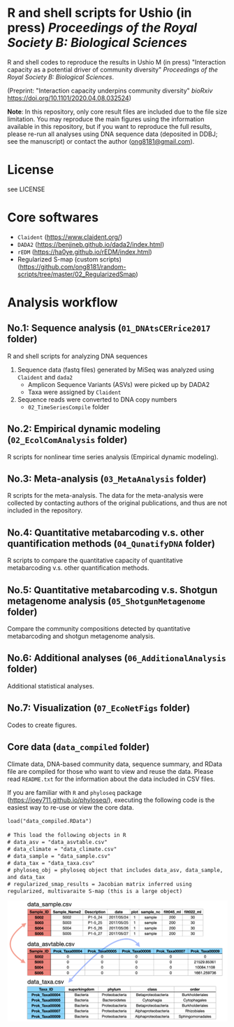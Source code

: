 # R and shell scripts for Ushio (in press) _Proceedings of the Royal Society B: Biological Sciences_
R and shell codes to reproduce the results in Ushio M (in press) "Interaction capacity as a potential driver of community diversity" _Proceedings of the Royal Society B: Biological Sciences_.

(Preprint: "Interaction capacity underpins community diversity" _bioRxiv_ https://doi.org/10.1101/2020.04.08.032524)

**Note**: In this repository, only core result files are included due to the file size limitation. You may reproduce the main figures using the information available in this repository, but if you want to reproduce the full results, please re-run all analyses using DNA sequence data (deposited in DDBJ; see the manuscript) or contact the author (ong8181@gmail.com).

# License
see LICENSE

# Core softwares
- `Claident` (https://www.claident.org/)
- `DADA2` (https://benjjneb.github.io/dada2/index.html)
- `rEDM` (https://ha0ye.github.io/rEDM/index.html)
- Regularized S-map (custom scripts) (https://github.com/ong8181/random-scripts/tree/master/02_RegularizedSmap)

# Analysis workflow
## No.1: Sequence analysis (`01_DNAtsCERrice2017` folder)
R and shell scripts for analyzing DNA sequences  
1. Sequence data (fastq files) generated by MiSeq was analyzed using `Claident` and `dada2`
    - Amplicon Sequence Variants (ASVs) were picked up by DADA2
    - Taxa were assigned by `Claident`
2. Sequence reads were converted to DNA copy numbers
    - `02_TimeSeriesCompile` folder
 
## No.2: Empirical dynamic modeling (`02_EcolComAnalysis` folder)
R scripts for nonlinear time series analysis (Empirical dynamic modeling).

## No.3: Meta-analysis (`03_MetaAnalysis` folder)
R scripts for the meta-analysis. The data for the meta-analysis were collected by contacting authors of the original publications, and thus are not included in the repository.

## No.4: Quantitative metabarcoding v.s. other quantification methods (`04_QunatifyDNA` folder)
R scripts to compare the quantitative capacity of quantitative metabarcoding v.s. other quantification methods.

## No.5: Quantitative metabarcoding v.s. Shotgun metagenome analysis (`05_ShotgunMetagenome` folder)
Compare the community compositions detected by quantitative metabarcoding and shotgun metagenome analysis.

## No.6: Additional analyses (`06_AdditionalAnalysis` folder)
Additional statistical analyses.

## No.7: Visualization (`07_EcoNetFigs` folder)
Codes to create figures.

## Core data (`data_compiled` folder)
Climate data, DNA-based community data, sequence summary, and RData file are compiled for those who want to view and reuse the data. Please read `README.txt` for the information about the data included in CSV files.

If you are familiar with `R` and `phyloseq` package (https://joey711.github.io/phyloseq/), executing the following code is the easiest way to re-use or view the core data. 
```
load("data_compiled.RData")

# This load the following objects in R
# data_asv = "data_asvtable.csv"
# data_climate = "data_climate.csv"
# data_sample = "data_sample.csv"
# data_tax = "data_taxa.csv"
# phyloseq_obj = phyloseq object that includes data_asv, data_sample, and data_tax
# regularized_smap_results = Jacobian matrix inferred using regularized, multivaraite S-map (this is a large object)
```

<img src="data_compiled/data_relationship.png" width="1000px">




